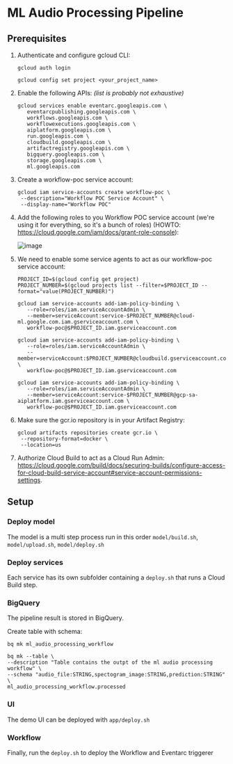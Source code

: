 # ML Audio Processing Pipeline

## Prerequisites
1. Authenticate and configure gcloud CLI:

   `gcloud auth login`

   `gcloud config set project <your_project_name>`

2. Enable the following APIs:	*(list is probably not exhaustive)*
   ```
   gcloud services enable eventarc.googleapis.com \
      eventarcpublishing.googleapis.com \
      workflows.googleapis.com \
      workflowexecutions.googleapis.com \
      aiplatform.googleapis.com \
      run.googleapis.com \
      cloudbuild.googleapis.com \
      artifactregistry.googleapis.com \
      bigquery.googleapis.com \
      storage.googleapis.com \
      ml.googleapis.com
   ```
3. Create a workflow-poc service account:
   ```
   gcloud iam service-accounts create workflow-poc \
    --description="Workflow POC Service Account" \
    --display-name="Workflow POC"
   ```
4. Add the following roles to you Workflow POC service account (we're using it for everything, so it's a bunch of roles) (HOWTO: https://cloud.google.com/iam/docs/grant-role-console):
   
   ![image](https://github.com/SaschaHeyer/ml-audio-processing-pipeline/assets/89016113/1db2a344-e708-41f8-a57a-bfde05f7713c)

5. We need to enable some service agents to act as our workflow-poc service account:
   ```
   PROJECT_ID=$(gcloud config get project)
   PROJECT_NUMBER=$(gcloud projects list --filter=$PROJECT_ID --format="value(PROJECT_NUMBER)")

   gcloud iam service-accounts add-iam-policy-binding \
      --role=roles/iam.serviceAccountAdmin \
      --member=serviceAccount:service-$PROJECT_NUMBER@cloud-ml.google.com.iam.gserviceaccount.com \
      workflow-poc@$PROJECT_ID.iam.gserviceaccount.com

   gcloud iam service-accounts add-iam-policy-binding \
      --role=roles/iam.serviceAccountAdmin \
      --member=serviceAccount:$PROJECT_NUMBER@cloudbuild.gserviceaccount.com \
      workflow-poc@$PROJECT_ID.iam.gserviceaccount.com

   gcloud iam service-accounts add-iam-policy-binding \
      --role=roles/iam.serviceAccountAdmin \
      --member=serviceAccount:service-$PROJECT_NUMBER@gcp-sa-aiplatform.iam.gserviceaccount.com \
      workflow-poc@$PROJECT_ID.iam.gserviceaccount.com
   ```
6. Make sure the gcr.io repository is in your Artifact Registry:
   ```
   gcloud artifacts repositories create gcr.io \
    --repository-format=docker \
    --location=us
   ```
7. Authorize Cloud Build to act as a Cloud Run Admin: https://cloud.google.com/build/docs/securing-builds/configure-access-for-cloud-build-service-account#service-account-permissions-settings.

## Setup

### Deploy model
The model is a multi step process run in this order `model/build.sh`, `model/upload.sh`, `model/deploy.sh`

### Deploy services
Each service has its own subfolder containing a `deploy.sh` that runs a Cloud Build step. 

### BigQuery
The pipeline result is stored in BigQuery. 

Create table with schema:

````
bq mk ml_audio_processing_workflow

bq mk --table \
--description "Table contains the outpt of the ml audio processing workflow" \
--schema "audio_file:STRING,spectogram_image:STRING,prediction:STRING" \
ml_audio_processing_workflow.processed
````

### UI
The demo UI can be deployed with `app/deploy.sh`

### Workflow
Finally, run the `deploy.sh` to deploy the Workflow and Eventarc triggerer
